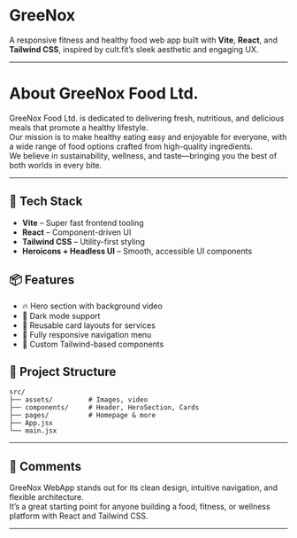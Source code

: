# GreeNox

A responsive fitness and healthy food web app built with **Vite**, **React**, and **Tailwind CSS**, inspired by cult.fit’s sleek aesthetic and engaging UX.

---

# About GreeNox Food Ltd.

GreeNox Food Ltd. is dedicated to delivering fresh, nutritious, and delicious meals that promote a healthy lifestyle.  
Our mission is to make healthy eating easy and enjoyable for everyone, with a wide range of food options crafted from high-quality ingredients.  
We believe in sustainability, wellness, and taste—bringing you the best of both worlds in every bite.

---

## 🚀 Tech Stack

- **Vite** – Super fast frontend tooling
- **React** – Component-driven UI
- **Tailwind CSS** – Utility-first styling
- **Heroicons + Headless UI** – Smooth, accessible UI components

## 📦 Features

- 🔥 Hero section with background video
- 🌙 Dark mode support
- 🧩 Reusable card layouts for services
- 📱 Fully responsive navigation menu
- 🎯 Custom Tailwind-based components

## 📂 Project Structure

```
src/
├── assets/         # Images, video
├── components/     # Header, HeroSection, Cards
├── pages/          # Homepage & more
├── App.jsx
└── main.jsx
```

---

## 💬 Comments

GreeNox WebApp stands out for its clean design, intuitive navigation, and flexible architecture.  
It’s a great starting point for anyone building a food, fitness, or wellness platform with React and Tailwind CSS.

---
